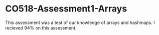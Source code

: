 # CO518-Assessment1-Arrays


This assessment was a test of our knowledge of arrays and hashmaps.
I recieved 94% on this assessment.
